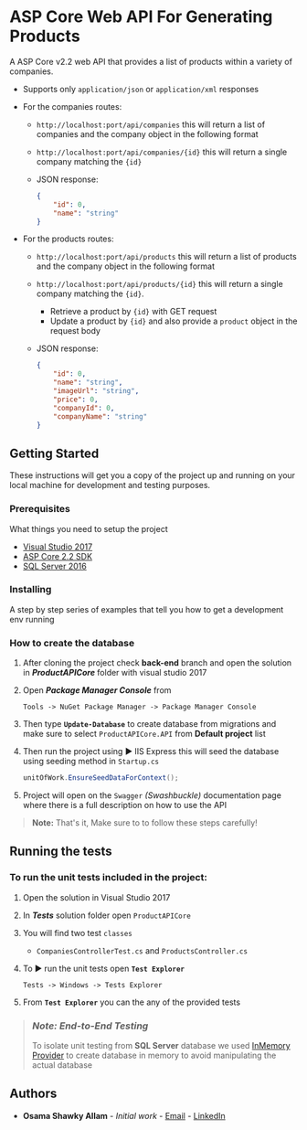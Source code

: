﻿# ASP Core Web API For Generating Products

A ASP Core v2.2 web API that provides a list of products within a variety of companies.

* Supports only `application/json` or `application/xml` responses
* For the companies routes:
  * `http://localhost:port/api/companies`  this will return a list of companies and the company object in the following format
  * `http://localhost:port/api/companies/{id}`  this will return a
single company matching the `{id}`

  * JSON response:

    ```json
    {
        "id": 0,
        "name": "string"
    }
    ```

* For the products routes:

  * `http://localhost:port/api/products` this will return a list of products and the company object in the following format

  * `http://localhost:port/api/products/{id}` this will return a
      single company matching the `{id}`.

    * Retrieve a product by `{id}` with GET request
    * Update a product by `{id}` and also provide a `product` object in the request body

  * JSON response:

      ```json
      {
          "id": 0,
          "name": "string",
          "imageUrl": "string",
          "price": 0,
          "companyId": 0,
          "companyName": "string"
      }
      ```

## Getting Started

These instructions will get you a copy of the project up and running on your local machine for development and testing purposes.

### Prerequisites

What things you need to setup the project

* [Visual Studio 2017](https://visualstudio.microsoft.com/downloads/)
* [ASP Core 2.2 SDK](https://dotnet.microsoft.com/download/dotnet-core/2.2)
* [SQL Server 2016](https://www.microsoft.com/en-us/sql-server/sql-server-downloads)

### Installing

A step by step series of examples that tell you how to get a development env running

### How to create the database

1. After cloning the project check **back-end** branch and open the solution in **_ProductAPICore_** folder with visual studio 2017
2. Open **_Package Manager Console_** from

    ```text
    Tools -> NuGet Package Manager -> Package Manager Console
    ```

3. Then type **`Update-Database`** to create database from migrations and make sure to select `ProductAPICore.API` from **Default project** list 

4. Then run the project using :arrow_forward: IIS Express this will seed the database using seeding method in `Startup.cs`

    ```csharp
    unitOfWork.EnsureSeedDataForContext();
    ```

5. Project will open on the `Swagger` *(Swashbuckle)* documentation page where there is a full description on how to use the API

> **Note:** That's it, Make sure to to follow these steps carefully!

## Running the tests

### To run the unit tests included in the project:

1. Open the solution in Visual Studio 2017

2. In **_Tests_** solution folder open `ProductAPICore`

3. You will find two test `classes`

   * `CompaniesControllerTest.cs` and `ProductsController.cs`

4. To :arrow_forward: run the unit tests open **`Test Explorer`**

    ```text
    Tests -> Windows -> Tests Explorer
    ```

5. From **`Test Explorer`** you can the any of the provided tests

> ### **_Note: End-to-End Testing_**
> To isolate unit testing from **SQL Server** database we used [InMemory Provider](https://docs.microsoft.com/en-us/ef/core/providers/in-memory/) to create database in memory to avoid manipulating the actual database  

## Authors

* **Osama Shawky Allam** - *Initial work* - [Email](osama_allam@ymail.com) - [LinkedIn](https://www.linkedin.com/in/osama-allam/)
